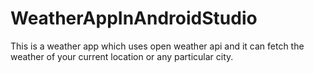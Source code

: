 # WeatherAppInAndroidStudio
This is a weather app which uses open weather api and it can fetch the weather of your current location or any particular city.
